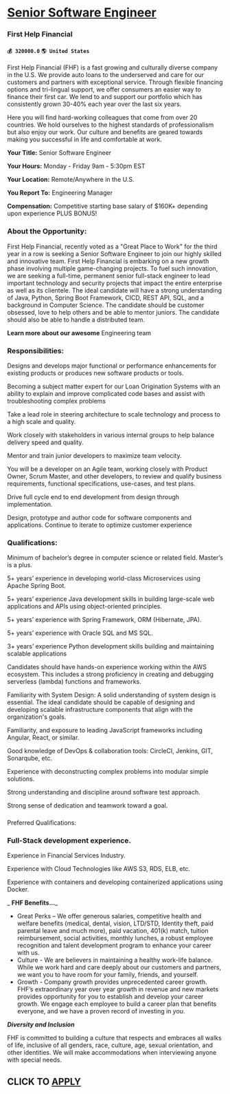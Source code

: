# [Senior Software Engineer](https://www.remotewlb.com/apply/senior-software-engineer-65695)  
### First Help Financial  
#### `💰 320000.0` `🌎 United States`  

First Help Financial (FHF) is a fast growing and culturally diverse company in the U.S. We provide auto loans to the underserved and care for our customers and partners with exceptional service. Through flexible financing options and tri-lingual support, we offer consumers an easier way to finance their first car. We lend to and support our portfolio which has consistently grown 30-40% each year over the last six years.

Here you will find hard-working colleagues that come from over 20 countries. We hold ourselves to the highest standards of professionalism but also enjoy our work. Our culture and benefits are geared towards making you successful in life and comfortable at work.

 **Your Title:** Senior Software Engineer

 **Your Hours:** Monday - Friday 9am - 5:30pm EST

**Your Location:** Remote/Anywhere in the U.S.

 **You Report To:** Engineering Manager

 **Compensation:** Competitive starting base salary of $160K+ depending upon experience PLUS BONUS!

### About the Opportunity:

First Help Financial, recently voted as a "Great Place to Work" for the third year in a row is seeking a Senior Software Engineer to join our highly skilled and innovative team. First Help Financial is embarking on a new growth phase involving multiple game-changing projects. To fuel such innovation, we are seeking a full-time, permanent senior full-stack engineer to lead important technology and security projects that impact the entire enterprise as well as its clientele. The ideal candidate will have a strong understanding of Java, Python, Spring Boot Framework, CICD, REST API, SQL, and a background in Computer Science. The candidate should be customer obsessed, love to help others and be able to mentor juniors. The candidate should also be able to handle a distributed team.

 **Learn more about our awesome** Engineering team

### Responsibilities:

Designs and develops major functional or performance enhancements for existing products or produces new software products or tools.

Becoming a subject matter expert for our Loan Origination Systems with an ability to explain and improve complicated code bases and assist with troubleshooting complex problems

Take a lead role in steering architecture to scale technology and process to a high scale and quality.

Work closely with stakeholders in various internal groups to help balance delivery speed and quality.

Mentor and train junior developers to maximize team velocity.

You will be a developer on an Agile team, working closely with Product Owner, Scrum Master, and other developers, to review and qualify business requirements, functional specifications, use-cases, and test plans.

Drive full cycle end to end development from design through implementation.

Design, prototype and author code for software components and applications. Continue to iterate to optimize customer experience

### Qualifications:

Minimum of bachelor’s degree in computer science or related field. Master’s is a plus.

5+ years’ experience in developing world-class Microservices using Apache Spring Boot.

5+ years’ experience Java development skills in building large-scale web applications and APIs using object-oriented principles.

5+ years’ experience with Spring Framework, ORM (Hibernate, JPA).

5+ years’ experience with Oracle SQL and MS SQL.

3+ years’ experience Python development skills building and maintaining scalable applications

Candidates should have hands-on experience working within the AWS ecosystem. This includes a strong proficiency in creating and debugging serverless (lambda) functions and frameworks.

Familiarity with System Design: A solid understanding of system design is essential. The ideal candidate should be capable of designing and developing scalable infrastructure components that align with the organization's goals.

Familiarity, and exposure to leading JavaScript frameworks including Angular, React, or similar.

Good knowledge of DevOps & collaboration tools: CircleCI, Jenkins, GIT, Sonarqube, etc.

Experience with deconstructing complex problems into modular simple solutions.

Strong understanding and discipline around software test approach.

Strong sense of dedication and teamwork toward a goal.

###  
Preferred Qualifications:

###  Full-Stack development experience.

Experience in Financial Services Industry.

Experience with Cloud Technologies like AWS S3, RDS, ELB, etc.

Experience with containers and developing containerized applications using Docker.

 _ **FHF Benefits…**_

  * Great Perks – We offer generous salaries, competitive health and welfare benefits (medical, dental, vision, LTD/STD, Identity theft, paid parental leave and much more), paid vacation, 401(k) match, tuition reimbursement, social activities, monthly lunches, a robust employee recognition and talent development program to enhance your career with us.
  * Culture - We are believers in maintaining a healthy work-life balance. While we work hard and care deeply about our customers and partners, we want you to have room for your family, friends, and yourself. 
  * Growth - Company growth provides unprecedented career growth. FHF’s extraordinary year over year growth in revenue and new markets provides opportunity for you to establish and develop your career growth. We engage each employee to build a career plan that benefits everyone, and we have a proven record of investing in _you_.

_**Diversity and Inclusion**_

FHF is committed to building a culture that respects and embraces all walks of life, inclusive of all genders, race, culture, age, sexual orientation, and other identities. We will make accommodations when interviewing anyone with special needs.

  
## CLICK TO [APPLY](https://www.remotewlb.com/apply/senior-software-engineer-65695)

